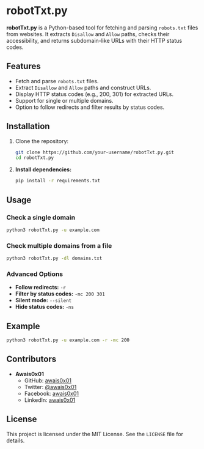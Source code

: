 # robotTxt.py

**robotTxt.py** is a Python-based tool for fetching and parsing `robots.txt` files from websites. It extracts `Disallow` and `Allow` paths, checks their accessibility, and returns subdomain-like URLs with their HTTP status codes.

## Features
- Fetch and parse `robots.txt` files.
- Extract `Disallow` and `Allow` paths and construct URLs.
- Display HTTP status codes (e.g., 200, 301) for extracted URLs.
- Support for single or multiple domains.
- Option to follow redirects and filter results by status codes.

## Installation

1. Clone the repository:
   ```bash
   git clone https://github.com/your-username/robotTxt.py.git
   cd robotTxt.py
   ```

2. **Install dependencies:**
   ```bash
   pip install -r requirements.txt
   ```

## Usage

### Check a single domain

```bash
python3 robotTxt.py -u example.com
```

### Check multiple domains from a file

```bash
python3 robotTxt.py -dl domains.txt
```

### Advanced Options

- **Follow redirects:** `-r`
- **Filter by status codes:** `-mc 200 301`
- **Silent mode:** `--silent`
- **Hide status codes:** `-ns`

## Example

```bash
python3 robotTxt.py -u example.com -r -mc 200
```

## Contributors

- **Awais0x01**  
  - GitHub: [awais0x01](https://github.com/awais0x01)  
  - Twitter: [@awais0x01](https://twitter.com/awais0x01)  
  - Facebook: [awais0x01](https://facebook.com/awais0x01)  
  - LinkedIn: [awais0x01](https://linkedin.com/in/awais0x01)

## License

This project is licensed under the MIT License. See the `LICENSE` file for details.
